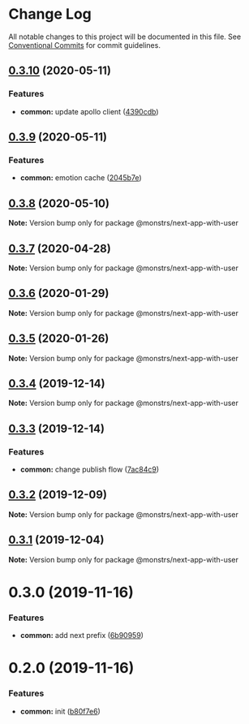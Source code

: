 # Change Log

All notable changes to this project will be documented in this file.
See [Conventional Commits](https://conventionalcommits.org) for commit guidelines.

## [0.3.10](https://github.com/monstrs-lab/nextjs-modules/compare/@monstrs/next-app-with-user@0.3.9...@monstrs/next-app-with-user@0.3.10) (2020-05-11)

### Features

- **common:** update apollo client ([4390cdb](https://github.com/monstrs-lab/nextjs-modules/commit/4390cdba52a5d34da3e731318848d1f1b9ac1d3f))

## [0.3.9](https://github.com/monstrs-lab/nextjs-modules/compare/@monstrs/next-app-with-user@0.3.8...@monstrs/next-app-with-user@0.3.9) (2020-05-11)

### Features

- **common:** emotion cache ([2045b7e](https://github.com/monstrs-lab/nextjs-modules/commit/2045b7e394dbcdc00d515186dc101f100cbb46f1))

## [0.3.8](https://github.com/monstrs-lab/nextjs-modules/compare/@monstrs/next-app-with-user@0.3.7...@monstrs/next-app-with-user@0.3.8) (2020-05-10)

**Note:** Version bump only for package @monstrs/next-app-with-user

## [0.3.7](https://github.com/monstrs-lab/nextjs-modules/compare/@monstrs/next-app-with-user@0.3.6...@monstrs/next-app-with-user@0.3.7) (2020-04-28)

**Note:** Version bump only for package @monstrs/next-app-with-user

## [0.3.6](https://github.com/monstrs-lab/nextjs-modules/compare/@monstrs/next-app-with-user@0.3.5...@monstrs/next-app-with-user@0.3.6) (2020-01-29)

**Note:** Version bump only for package @monstrs/next-app-with-user

## [0.3.5](https://github.com/monstrs-lab/nextjs-modules/compare/@monstrs/next-app-with-user@0.3.4...@monstrs/next-app-with-user@0.3.5) (2020-01-26)

**Note:** Version bump only for package @monstrs/next-app-with-user

## [0.3.4](https://github.com/monstrs-lab/nextjs-modules/compare/@monstrs/next-app-with-user@0.3.3...@monstrs/next-app-with-user@0.3.4) (2019-12-14)

**Note:** Version bump only for package @monstrs/next-app-with-user

## [0.3.3](https://github.com/monstrs-lab/nextjs-modules/compare/@monstrs/next-app-with-user@0.3.2...@monstrs/next-app-with-user@0.3.3) (2019-12-14)

### Features

- **common:** change publish flow ([7ac84c9](https://github.com/monstrs-lab/nextjs-modules/commit/7ac84c94b89cd2ab5cf62c398c45d447567dd682))

## [0.3.2](https://github.com/monstrs-lab/nextjs-modules/compare/@monstrs/next-app-with-user@0.3.1...@monstrs/next-app-with-user@0.3.2) (2019-12-09)

**Note:** Version bump only for package @monstrs/next-app-with-user

## [0.3.1](https://github.com/monstrs-lab/nextjs-modules/compare/@monstrs/next-app-with-user@0.3.0...@monstrs/next-app-with-user@0.3.1) (2019-12-04)

**Note:** Version bump only for package @monstrs/next-app-with-user

# 0.3.0 (2019-11-16)

### Features

- **common:** add next prefix ([6b90959](https://github.com/monstrs-lab/nextjs-modules/commit/6b90959f86b8f0fb7bf1e64bd1ccf00b6d664188))

# 0.2.0 (2019-11-16)

### Features

- **common:** init ([b80f7e6](https://github.com/monstrs-lab/nextjs-modules/commit/b80f7e6c4c3e1853c835070ea30980096986a616))
